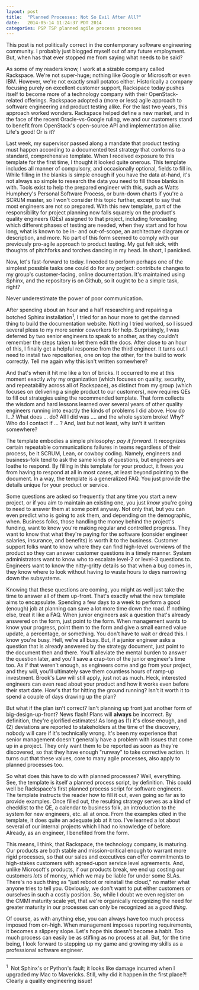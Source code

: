 ```yaml
---
layout: post
title:  "Planned Processes: Not So Evil After All?"
date:   2014-05-14 11:24:37 PDT 2014
categories: PSP TSP planned agile process processes
---
```


This post is not politically correct in the contemporary software engineering community.
I probably just blogged myself out of any future employment.
But, when has that ever stopped me from saying what needs to be said?

As some of my readers know,
I work at a sizable company called Rackspace.
We're not super-huge; nothing like Google or Microsoft or even IBM.
However, we're not exactly small potatos either.
Historically a company focusing purely on excellent customer support,
Rackspace today pushes itself to become more of a technology company with their OpenStack-related offerings.
Rackspace adopted a (more or less) agile approach to software engineering and product testing alike.
For the last two years, this approach worked wonders.
Rackspace helped define a new market,
and in the face of the recent Oracle-vs-Google ruling,
we and our customers stand to benefit from OpenStack's open-source API and implementation alike.
Life's good!
Or is it?

Last week, my supervisor passed along a mandate that product testing must happen according to
a documented test strategy that conforms to a standard, comprehensive template.
When I received exposure to this template for the first time, I thought it looked quite onerous.
This template includes all manner of compulsory, and occasionally optional, fields to fill in.
While filling in the blanks is simple enough if you have the data at-hand,
it's not always so simple to research the data you need to fill those blanks in with.
Tools exist to help the prepared engineer with this, such as Watts Humphery's Personal Software Process,
or burn-down charts if you're a SCRUM master, so I won't consider this topic further,
except to say that most engineers are not so prepared.
With this new template,
part of the responsibility for project planning now falls squarely on the product's quality engineers (QEs) assigned to that project,
including forecasting which different phases of testing are needed,
when they start and for how long,
what is known to be in- and out-of-scope,
an architecture diagram or description,
and more.
No part of this form seemed to comply with our previously pro-agile approach to product testing.
My gut felt sick, with thoughts of pitchforks and torches dancing in my head.
In short, I panicked.

Now, let's fast-forward to today.
I needed to perform perhaps one of the simplest possible tasks one could do for any project:
contribute changes to my group's customer-facing, online documentation.
It's maintained using Sphinx, and the repository is on Github, so it ought to be a simple task, right?

Never underestimate the power of poor communication.

After spending about an hour and a half researching and repairing a botched Sphinx installation<sup>1</sup>,
I tried for an hour more to get the damned thing to build the documentation website.
Nothing I tried worked, so I issued several pleas to my more senior coworkers for help.
Surprisingly, I was deferred by two senior engineers to speak to another, as they couldn't remember the steps taken to let them edit the docs.
After close to an hour of this, I finally get a helpful response from the third engineer.
It turns out I need to install two repositories, one on top the other, for the build to work correctly.
Tell me again why this isn't written somewhere?

And that's when it hit me like a ton of bricks.
It occurred to me at this moment exactly *why* my organization (which focuses on quality, security, and repeatability across all of Rackspace),
as distinct from my group (which focuses on delivering a single product to our customers),
now requires QEs to fill out strategies using the recommended template.
That form collects the wisdom and hard lessons learned over several years of other quality engineers running into exactly the kinds of problems I did above.
How do I...?  What does ... do?  All I did was .... and the whole system broke!  Why?  Who do I contact if ... ?
And, last but not least, why isn't it written somewhere?

The template embodies a simple philosophy: *pay it forward*.
It recognizes certain repeatable communications failures in teams regardless of their process, be it SCRUM, Lean, or cowboy coding.
Namely, engineers and business-folk tend to ask the same kinds of questions, but engineers are loathe to respond.
By filling in this template for your product, it frees you from having to respond at all in most cases, at least beyond pointing to the document.
In a way, the template is a generalized FAQ.
You just provide the details unique for your product or service.

Some questions are asked so frequently that any time you start a new project,
or if you aim to maintain an existing one,
you just *know* you're going to need to answer them at some point anyway.
Not only that, but you can even predict who is going to ask them, and depending on the demographic, when.
Business folks, those handling the money behind the project's funding, want to know you're making regular and controlled progress.
They want to know that what they're paying for the software (consider engineer salaries, insurance, and benefits) is worth it to the business.
Customer support folks want to know where they can find high-level overviews of the product
so they can answer customer questions in a timely manner.
System administrators want to know who to escalate level-2 or level-3 questions to.
Engineers want to know the nitty-gritty details so that when a bug comes in, they know where to look
without having to waste hours to days narrowing down the subsystems.

Knowing that these questions are coming, you might as well just take the time to answer all of them up-front.
That's exactly what the new template aims to encapsulate.
Spending a few days to a week to perform a good (enough) job at planning can save a lot more time down the road.
If nothing else, treat it like a FAQ.
When junior engineers ask a question that's already answered on the form, just point to the form.
When management wants to know your progress, point them to the form and give a small earned value update, a percentage, or something.
You don't have to wait or dread this.
I know you're busy.  Hell, we're all busy.
But, if a junior engineer asks a question that is already answered by the strategy document, just point to the document then and there.
You'll alleviate the mental burden to answer the question later, and you'll save a crap-ton of the junior engineer's time too.
As if that weren't enough, as engineers come and go from your project, and they will,
you'll ultimately save them countless hours of ramp-up investment.
Brook's Law will still apply, just not as much.
Heck, interested engineers can even read about your product and how it works even before their start date.
How's that for hitting the ground running?
Isn't it worth it to spend a couple of days drawing up the plan?

But what if the plan isn't correct?
Isn't planning up front just another form of big-design-up-front?
News flash!
Plans will **always** be incorrect.
By definition, they're glorified estimates!
As long as (1) it's close enough, and (2) deviations are reported to stakeholders at the time of the discovery, nobody will care if it's technically wrong.
It's been my experience that senior management doesn't generally have a problem with issues that come up in a project.
They only want them to be reported as soon as they're discovered, so that they have enough "runway" to take corrective action.
It turns out that these values, core to many agile processes, also apply to planned processes too.

So what does this have to do with planned processes?
Well, everything.
See, the template is itself a planned process script, by definition.
This could well be Rackspace's first planned process script for software engineers.
The template instructs the reader how to fill it out, even going so far as to provide examples.
Once filled out, the resulting strategy serves as a kind of checklist to the QE, a calendar to business folk, an introduction to the system for new engineers, etc. all at once.
From the examples cited in the template, it does quite an adequate job at it too.
I've learned a lot about several of our internal projects which I had no knowledge of before.
Already, as an engineer, I benefited from the form.

This means, I think, that Rackspace, the technology company, is maturing.
Our products are both stable and mission-critical enough to warrant more rigid processes,
so that our sales and executives can offer commitments to high-stakes customers with agreed-upon service level agreements.
And, unlike Microsoft's products, if our products break, we end up costing our customers *lots* of money, which we may be liable for under some SLAs.
There's no such thing as "just reboot or reinstall the cloud," no matter what anyone tries to tell you.
Obviously, we don't want to put either customers or ourselves in such a costly position.
So, while I doubt we even register on the CMMI maturity scale yet,
that we're organically recognizing the need for greater maturity in our processes can only be recognized as a *good thing.*

Of course, as with anything else, you can always have too much process imposed from on-high.
When management imposes reporting requirements, it becomes a slippery slope.
Let's hope this doesn't become a habit.
Too much process can easily be as stifling as no process at all.
But, for the time being, I look forward to stepping up my game and growing my skills as a professional software engineer.

<hr />
<sup>1</sup>&nbsp; Not Sphinx's or Python's fault; it looks like damage incurred when I upgraded my Mac to Mavericks.  Still, why did it happen in the first place?!  Clearly a quality engineering issue!

